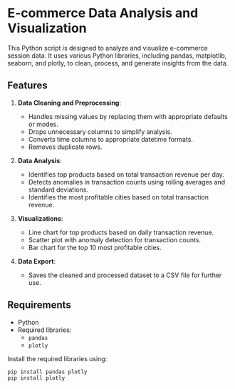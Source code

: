 # E-commerce Data Analysis and Visualization

This Python script is designed to analyze and visualize e-commerce session data. It uses various Python libraries, including pandas, matplotlib, seaborn, and plotly, to clean, process, and generate insights from the data.

## Features

1. **Data Cleaning and Preprocessing**:
   - Handles missing values by replacing them with appropriate defaults or modes.
   - Drops unnecessary columns to simplify analysis.
   - Converts time columns to appropriate datetime formats.
   - Removes duplicate rows.

2. **Data Analysis**:
   - Identifies top products based on total transaction revenue per day.
   - Detects anomalies in transaction counts using rolling averages and standard deviations.
   - Identifies the most profitable cities based on total transaction revenue.

3. **Visualizations**:
   - Line chart for top products based on daily transaction revenue.
   - Scatter plot with anomaly detection for transaction counts.
   - Bar chart for the top 10 most profitable cities.

4. **Data Export**:
   - Saves the cleaned and processed dataset to a CSV file for further use.

## Requirements

- Python
- Required libraries:
  - `pandas`
  - `plotly`

Install the required libraries using:
```bash
pip install pandas plotly
pip install plotly
